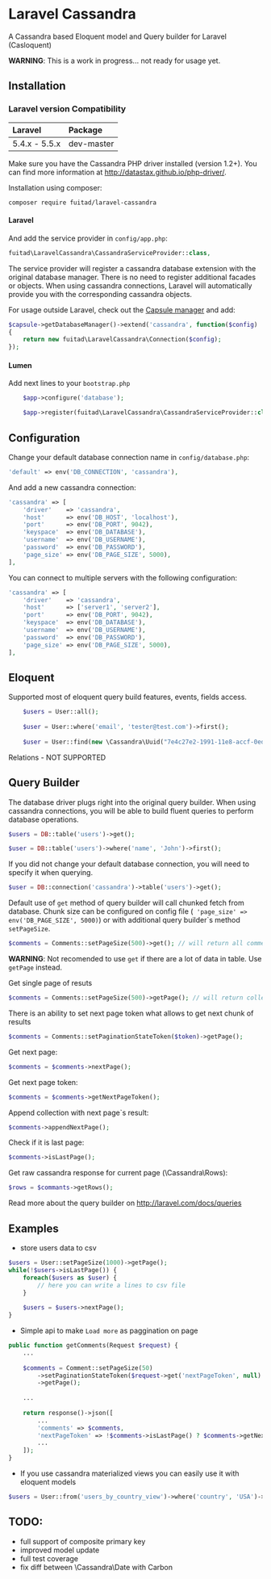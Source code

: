 Laravel Cassandra
===============

A Cassandra based Eloquent model and Query builder for Laravel (Casloquent)

**WARNING**: This is a work in progress... not ready for usage yet.

Installation
------------

### Laravel version Compatibility

 Laravel  | Package
:---------|:----------
 5.4.x - 5.5.x   | dev-master

Make sure you have the Cassandra PHP driver installed (version 1.2+). You can find more information at http://datastax.github.io/php-driver/.

Installation using composer:

```
composer require fuitad/laravel-cassandra
```
#### Laravel
And add the service provider in `config/app.php`:

```php
fuitad\LaravelCassandra\CassandraServiceProvider::class,
```

The service provider will register a cassandra database extension with the original database manager. There is no need to register additional facades or objects. When using cassandra connections, Laravel will automatically provide you with the corresponding cassandra objects.

For usage outside Laravel, check out the [Capsule manager](https://github.com/illuminate/database/blob/master/README.md) and add:

```php
$capsule->getDatabaseManager()->extend('cassandra', function($config)
{
    return new fuitad\LaravelCassandra\Connection($config);
});
```
#### Lumen

Add next lines to your `bootstrap.php`

```php
    $app->configure('database');
```

```php
    $app->register(fuitad\LaravelCassandra\CassandraServiceProvider::class);
```

Configuration
-------------

Change your default database connection name in `config/database.php`:

```php
'default' => env('DB_CONNECTION', 'cassandra'),
```

And add a new cassandra connection:

```php
'cassandra' => [
    'driver'    => 'cassandra',
    'host'      => env('DB_HOST', 'localhost'),
    'port'      => env('DB_PORT', 9042),
    'keyspace'  => env('DB_DATABASE'),
    'username'  => env('DB_USERNAME'),
    'password'  => env('DB_PASSWORD'),
    'page_size' => env('DB_PAGE_SIZE', 5000),
],
```

You can connect to multiple servers with the following configuration:

```php
'cassandra' => [
    'driver'    => 'cassandra',
    'host'      => ['server1', 'server2'],
    'port'      => env('DB_PORT', 9042),
    'keyspace'  => env('DB_DATABASE'),
    'username'  => env('DB_USERNAME'),
    'password'  => env('DB_PASSWORD'),
    'page_size' => env('DB_PAGE_SIZE', 5000),
],
```


Eloquent
--------
Supported most of eloquent query build features, events, fields access.

```php
    $users = User::all();
    
    $user = User::where('email', 'tester@test.com')->first();
    
    $user = User::find(new \Cassandra\Uuid("7e4c27e2-1991-11e8-accf-0ed5f89f718b"))
```

Relations - NOT SUPPORTED

Query Builder
-------------

The database driver plugs right into the original query builder. When using cassandra connections, you will be able to build fluent queries to perform database operations.

```php
$users = DB::table('users')->get();

$user = DB::table('users')->where('name', 'John')->first();
```

If you did not change your default database connection, you will need to specify it when querying.

```php
$user = DB::connection('cassandra')->table('users')->get();
```

Default use of `get` method of query builder will call chunked fetch from database.
Chunk size can be configured on config file (` 'page_size' => env('DB_PAGE_SIZE', 5000)`) or with additional query builder\`s method `setPageSize`.

```php
$comments = Comments::setPageSize(500)->get(); // will return all comments, not 500
```

**WARNING**: Not recomended to use `get` if there are a lot of data in table. Use `getPage` instead.

Get single page of resuts
```php
$comments = Comments::setPageSize(500)->getPage(); // will return collection with 500 results
```

There is an ability to set next page token what allows to get next chunk of results
```php
$comments = Comments::setPaginationStateToken($token)->getPage();
```

Get next page:
```php
$comments = $comments->nextPage();
```

Get next page token:
```php
$comments = $comments->getNextPageToken();
```

Append collection with next page`s result:
```php
$comments->appendNextPage();
```

Check if it is last page:
```php
$comments->isLastPage();
```

Get raw cassandra response for current page (\Cassandra\Rows):
```php
$rows = $commants->getRows();
```

Read more about the query builder on http://laravel.com/docs/queries

Examples
---------

- store users data to csv

```php
$users = User::setPageSize(1000)->getPage();
while(!$users->isLastPage()) {
    foreach($users as $user) {
        // here you can write a lines to csv file
    }
    
    $users = $users->nextPage();
}
```

- Simple api to make `Load more` as paggination on page

```php
public function getComments(Request $request) {
    ...
    
    $comments = Comment::setPageSize(50)
        ->setPaginationStateToken($request->get('nextPageToken', null)
        ->getPage();
    
    ...
    
    return response()->json([
        ...
        'comments' => $comments,
        'nextPageToken' => !$comments->isLastPage() ? $comments->getNextPageToken() : null,
        ...
    ]);
}
```

- If you use cassandra materialized views you can easily use it with eloquent models
```php
$users = User::from('users_by_country_view')->where('country', 'USA')->get();
```


TODO:
-----
- full support of composite primary key
- improved model update
- full test coverage
- fix diff between \Cassandra\Date with Carbon
